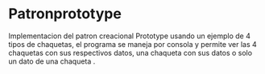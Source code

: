 # Patronprototype
Implementacion del patron creacional Prototype usando un ejemplo de 4 tipos de chaquetas, el programa se maneja por consola y permite ver las 4 chaquetas con sus respectivos datos, una chaqueta con sus datos o solo un dato de una chaqueta .
